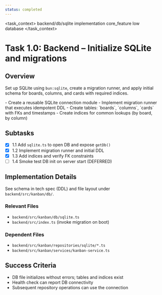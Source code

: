 ```yaml
---
status: completed
---
```


<task_context>
<domain>backend/db/sqlite</domain>
<type>implementation</type>
<scope>core_feature</scope>
<complexity>low</complexity>
<dependencies>database</dependencies>
</task_context>

# Task 1.0: Backend – Initialize SQLite and migrations

## Overview

Set up SQLite using `bun:sqlite`, create a migration runner, and apply initial schema for boards, columns, and cards with required indices.

<requirements>
- Create a reusable SQLite connection module
- Implement migration runner that executes idempotent DDL
- Create tables: `boards`, `columns`, `cards` with FKs and timestamps
- Create indices for common lookups (by board, by column)
</requirements>

## Subtasks

- [x] 1.1 Add `sqlite.ts` to open DB and expose `getDb()`
- [x] 1.2 Implement migration runner and initial DDL
- [x] 1.3 Add indices and verify FK constraints
- [ ] 1.4 Smoke test DB init on server start (DEFERRED)

## Implementation Details

See schema in tech spec (DDL) and file layout under `backend/src/kanban/db/`.

### Relevant Files

- `backend/src/kanban/db/sqlite.ts`
- `backend/src/index.ts` (invoke migration on boot)

### Dependent Files

- `backend/src/kanban/repositories/sqlite/*.ts`
- `backend/src/kanban/services/kanban-service.ts`

## Success Criteria

- DB file initializes without errors; tables and indices exist
- Health check can report DB connectivity
- Subsequent repository operations can use the connection


